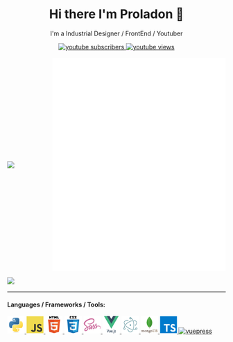   <h1 align="center">Hi there I'm Proladon 🔰</h1>
  <p align="center"> I'm a Industrial Designer / FrontEnd / Youtuber </p>
  <div align="center">
    <a href="https://www.youtube.com/channel/UCczXI0u-LKlX-oBwrkKtOdg">
      <img alt="youtube subscribers"
        src="https://github-readme-youtube-stats.herokuapp.com/subscribers/index.php?id=UCczXI0u-LKlX-oBwrkKtOdg&key=AIzaSyD13Zw08DCzDP2Cq7x7eIEhn6r2tvYphgs&label=Subscribers&style=for-the-badge&color=red&labelColor=ce4630" />
    </a>
    <a href="https://www.youtube.com/channel/UCczXI0u-LKlX-oBwrkKtOdg">
      <img alt="youtube views"
        src="https://github-readme-youtube-stats.herokuapp.com/views/index.php?id=UCczXI0u-LKlX-oBwrkKtOdg&key=AIzaSyD13Zw08DCzDP2Cq7x7eIEhn6r2tvYphgs&label=View+Count&style=for-the-badge&color=blue&labelColor=0b689d" />
    </a>
    <br />
    <br />
    <!-- <img alt="youtube views" src="https://github-readme-stats.vercel.app/api?username=Proladon&show_icons=true&theme=react"/> -->
  </div>
  <div style="display: flex; gap: 10px; align-items: center;">
    <img src="https://i.imgur.com/eLWkZMx.gif" width="400">
    <img align="center" src="/github-metrics.svg" alt="Metrics" width="400">
  </div>

  <p>
    <a href="https://count.getloli.com/"><img src="https://count.getloli.com/get/@:Proladon?theme=moebooru"></a>
  </p>

  <hr>

  #### Languages / Frameworks / Tools:
  <a href="https://www.python.org" target="_blank">
    <img src="https://raw.githubusercontent.com/devicons/devicon/master/icons/python/python-original.svg" alt="python"
      width="40" height="40" />
  </a>

  <a href="https://developer.mozilla.org/en-US/docs/Web/JavaScript" target="_blank">
    <img src="https://raw.githubusercontent.com/devicons/devicon/master/icons/javascript/javascript-original.svg"
      alt="javascript" width="40" height="40" />
  </a>

  <a href="https://www.w3.org/html/" target="_blank">
    <img src="https://raw.githubusercontent.com/devicons/devicon/master/icons/html5/html5-original-wordmark.svg"
      alt="html5" width="40" height="40" />
  </a>

  <a href="https://www.w3schools.com/css/" target="_blank">
    <img src="https://raw.githubusercontent.com/devicons/devicon/master/icons/css3/css3-original-wordmark.svg"
      alt="css3" width="40" height="40" />
  </a>

  <a href="https://sass-lang.com" target="_blank">
    <img src="https://raw.githubusercontent.com/devicons/devicon/master/icons/sass/sass-original.svg" alt="sass"
      width="40" height="40" />
  </a>

  <a href="https://vuejs.org/" target="_blank">
    <img src="https://raw.githubusercontent.com/devicons/devicon/master/icons/vuejs/vuejs-original-wordmark.svg"
      alt="vuejs" width="40" height="40" />
  </a>

  <a href="https://www.electronjs.org" target="_blank">
    <img src="https://raw.githubusercontent.com/devicons/devicon/master/icons/electron/electron-original.svg"
      alt="electron" width="40" height="40" />
  </a>

  <a href="https://www.mongodb.com/" target="_blank">
    <img src="https://raw.githubusercontent.com/devicons/devicon/master/icons/mongodb/mongodb-original-wordmark.svg"
      alt="mongodb" width="40" height="40" />
  </a>

  <a href="https://www.typescriptlang.org/" target="_blank">
    <img src="https://raw.githubusercontent.com/devicons/devicon/master/icons/typescript/typescript-original.svg"
      alt="typescript" width="40" height="40" />
  </a>

  <a href="https://vuepress.vuejs.org/" target="_blank">
    <img
      src="https://raw.githubusercontent.com/AliasIO/wappalyzer/master/src/drivers/webextension/images/icons/VuePress.svg"
      alt="vuepress" width="40" height="40" />
  </a>

  <style>
.main-info-wrapper {
  display: grid;
  grid-template-columns: 1fr 1fr;
  gap: 10px;
}

  </style>
